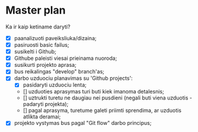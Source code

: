 # Master plan

Ka ir kaip ketiname daryti?

- [x] paanalizuoti paveiksliuka/dizaina;
- [x] pasiruosti basic failus;
- [x] susikelti i Github;
- [x] Githube paleisti viesai prieinama nuoroda;
- [x] susikurti projekto aprasa;
- [x] bus reikalingas "develop" branch'as;
- [x] darbo uzduociu planavimas su 'Github projects':
    - [x] pasidaryti uzduociu lenta;
    - [] uzduoties aprasymas turi buti kiek imanoma detalesnis;
    - [] uztrukti turetu ne daugiau nei pusdieni (negali buti viena uzduotis - padaryti projekta);
    - [] pagal aprasyma, turetume galeti priimti sprendima, ar uzduotis atlikta deramai;
- [x] projekto vystymas bus pagal "Git flow" darbo principus;